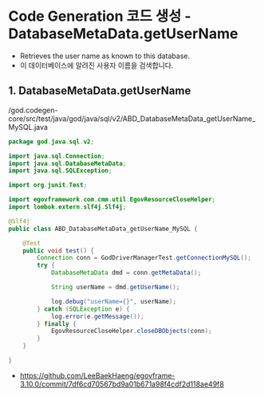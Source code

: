 # Code Generation 코드 생성 - DatabaseMetaData.getUserName

- Retrieves the user name as known to this database.
- 이 데이터베이스에 알려진 사용자 이름을 검색합니다.

## 1. DatabaseMetaData.getUserName

/god.codegen-core/src/test/java/god/java/sql/v2/ABD_DatabaseMetaData_getUserName_MySQL.java

```java
package god.java.sql.v2;

import java.sql.Connection;
import java.sql.DatabaseMetaData;
import java.sql.SQLException;

import org.junit.Test;

import egovframework.com.cmm.util.EgovResourceCloseHelper;
import lombok.extern.slf4j.Slf4j;

@Slf4j
public class ABD_DatabaseMetaData_getUserName_MySQL {

	@Test
	public void test() {
		Connection conn = GodDriverManagerTest.getConnectionMySQL();
		try {
			DatabaseMetaData dmd = conn.getMetaData();

			String userName = dmd.getUserName();

			log.debug("userName={}", userName);
		} catch (SQLException e) {
			log.error(e.getMessage());
		} finally {
			EgovResourceCloseHelper.closeDBObjects(conn);
		}
	}

}
```

- https://github.com/LeeBaekHaeng/egovframe-3.10.0/commit/7df6cd70567bd9a01b671a98f4cdf2d118ae49f8
